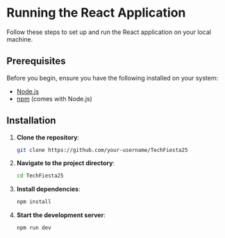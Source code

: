 # Running the React Application

Follow these steps to set up and run the React application on your local machine.

## Prerequisites

Before you begin, ensure you have the following installed on your system:

- [Node.js](https://nodejs.org/) 
- [npm](https://www.npmjs.com/) (comes with Node.js)

## Installation

1. **Clone the repository**:
   ```bash
   git clone https://github.com/your-username/TechFiesta25

2. **Navigate to the project directory**:
   ```bash
   cd TechFiesta25
3. **Install dependencies**:
   ```bash
   npm install
4. **Start the development server**:
   ```bash
   npm run dev
